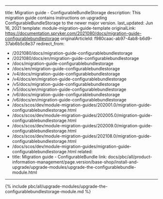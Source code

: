   
---
title: Migration guide - ConfigurableBundleStorage
description: This migration guide contains instructions on upgrading ConfigurableBundleStorage to the newer major version.
last_updated: Jun 16, 2021
template: module-migration-guide-template
originalLink: https://documentation.spryker.com/2021080/docs/migration-guide-configurablebundlestorage
originalArticleId: f980caac-ab97-4ab8-b6d9-37ab6b5c8e37
redirect_from:
  - /2021080/docs/migration-guide-configurablebundlestorage
  - /2021080/docs/en/migration-guide-configurablebundlestorage
  - /docs/migration-guide-configurablebundlestorage
  - /docs/en/migration-guide-configurablebundlestorage
  - /v4/docs/migration-guide-configurablebundlestorage
  - /v4/docs/en/migration-guide-configurablebundlestorage
  - /v5/docs/migration-guide-configurablebundlestorage
  - /v5/docs/en/migration-guide-configurablebundlestorage
  - /v6/docs/migration-guide-configurablebundlestorage
  - /v6/docs/en/migration-guide-configurablebundlestorage
  - /docs/scos/dev/module-migration-guides/202001.0/migration-guide-configurablebundlestorage.html
  - /docs/scos/dev/module-migration-guides/202005.0/migration-guide-configurablebundlestorage.html
  - /docs/scos/dev/module-migration-guides/202009.0/migration-guide-configurablebundlestorage.html
  - /docs/scos/dev/module-migration-guides/202108.0/migration-guide-configurablebundlestorage.html
  - /docs/scos/dev/module-migration-guides/migration-guide-configurablebundlestorage.html
related:
  - title: Migration guide - ConfigurableBundle
    link: docs/pbc/all/product-information-management/page.version/base-shop/install-and-upgrade/upgrade-modules/upgrade-the-configurablebundle-module.html
---

{% include pbc/all/upgrade-modules/upgrade-the-configurablebundlestorage-module.md %} <!-- To edit, see /_includes/pbc/all/upgrade-modules/upgrade-the-configurablebundlestorage-module.md -->
